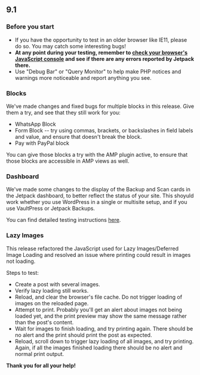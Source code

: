 ## 9.1

### Before you start

- If you have the opportunity to test in an older browser like IE11, please do so. You may catch some interesting bugs!
- **At any point during your testing, remember to [check your browser's JavaScript console](https://codex.wordpress.org/Using_Your_Browser_to_Diagnose_JavaScript_Errors#Step_3:_Diagnosis) and see if there are any errors reported by Jetpack there.**
- Use "Debug Bar" or "Query Monitor" to help make PHP notices and warnings more noticeable and report anything you see.

### Blocks

We've made changes and fixed bugs for multiple blocks in this release. Give them a try, and see that they still work for you:

- WhatsApp Block
- Form Block -- try using commas, brackets, or backslashes in field labels and value, and ensure that doesn't break the block.
- Pay with PayPal block

You can give those blocks a try with the AMP plugin active, to ensure that those blocks are accessible in AMP views as well.

### Dashboard

We've made some changes to the display of the Backup and Scan cards in the Jetpack dashboard, to better reflect the status of your site. This shoyuld work whether you use WordPress in a single or multisite setup, and if you use VaultPress or Jetpack Backups.

You can find detailed testing instructions [here](https://github.com/Automattic/jetpack/pull/17288).

### Lazy Images

This release refactored the JavaScript used for Lazy Images/Deferred Image Loading and resolved an issue where printing could result
in images not loading.

Steps to test:
- Create a post with several images.
- Verify lazy loading still works.
- Reload, and clear the browser's file cache. Do not trigger loading of images on the reloaded page.
- Attempt to print. Probably you'll get an alert about images not being loaded yet, and the print preview may show the same message rather than the post's content.
- Wait for images to finish loading, and try printing again. There should be no alert and the print should print the post as expected.
- Reload, scroll down to trigger lazy loading of all images, and try printing. Again, if all the images finished loading there should be no alert and normal print output.

**Thank you for all your help!**
